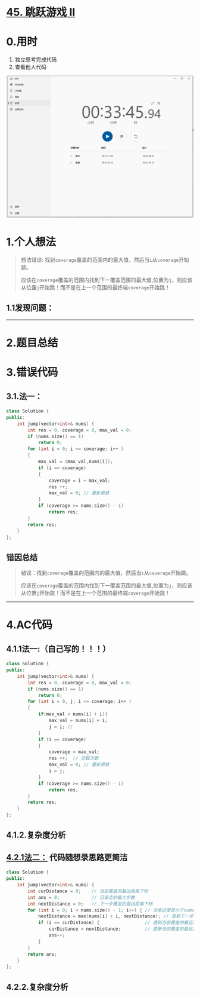 # [45. 跳跃游戏 II](https://leetcode.cn/problems/jump-game-ii/)

# 0.用时

1. 独立思考完成代码
2. 查看他人代码

<img src="https://raw.githubusercontent.com/advancingsweet/Image/main/image-20231011113122482.png" alt="image-20231011113122482" style="zoom:50%;" />

# 1.个人想法 

> 想法错误: 找到`coverage`覆盖的范围内的最大值，然后当`i`从`coverage`开始跳。 
>
> 应该在`coverage`覆盖的范围内找到下一覆盖范围的最大值,位置为`j`，则应该从位置`j`开始跳！而不是在上一个范围的最终端`coverage`开始跳！

## 1.1发现问题：



***

# 2.题目总结



# 3.错误代码

## 3.1.法一：

```C++
class Solution {
public:
    int jump(vector<int>& nums) {
        int res = 0, coverage = 0, max_val = 0;
        if (nums.size() == 1)
            return 0;
        for (int i = 0; i <= coverage; i++ )
        {
            max_val = (max_val,nums[i]);
            if (i == coverage)
            {
                coverage = i + max_val;
                res ++;
                max_val = 0; // 重新更替
            }
            if (coverage >= nums.size() - 1)
                return res;  
        }
        return res;
    }
};
```

## 错因总结

> 错误：找到`coverage`覆盖的范围内的最大值，然后当`i`从`coverage`开始跳。 
>
> 应该在`coverage`覆盖的范围内找到下一覆盖范围的最大值,位置为`j`，则应该从位置`j`开始跳！而不是在上一个范围的最终端`coverage`开始跳！

******************

# 4.AC代码

## 4.1.1法一:（自己写的！！！）

```C++
class Solution {
public:
    int jump(vector<int>& nums) {
        int res = 0, coverage = 0, max_val = 0;
        if (nums.size() == 1)
            return 0;
        for (int i = 0, j; i <= coverage; i++ )
        {
            if(max_val < nums[i] + i){
                max_val = nums[i] + i;
                j = i; // 
            }
            if (i == coverage)
            {
                coverage = max_val;
                res ++;  // 记载次数
                max_val = 0; // 重新更替
                i = j;
            }
            if (coverage >= nums.size() - 1)
                return res;  
        }
        return res;
    }
};
```

## 4.1.2.复杂度分析



## [4.2.1法二：](https://programmercarl.com/0045.%E8%B7%B3%E8%B7%83%E6%B8%B8%E6%88%8FII.html#%E6%80%9D%E8%B7%AF) 代码随想录思路更简洁

```C++
class Solution {
public:
    int jump(vector<int>& nums) {
        int curDistance = 0;    // 当前覆盖的最远距离下标
        int ans = 0;            // 记录走的最大步数
        int nextDistance = 0;   // 下一步覆盖的最远距离下标
        for (int i = 0; i < nums.size() - 1; i++) { // 注意这里是小于nums.size() - 1，这是关键所在
            nextDistance = max(nums[i] + i, nextDistance); // 更新下一步覆盖的最远距离下标
            if (i == curDistance) {                 // 遇到当前覆盖的最远距离下标
                curDistance = nextDistance;         // 更新当前覆盖的最远距离下标
                ans++;
            }
        }
        return ans;
    }
};
```

## 4.2.2.复杂度分析
